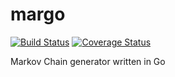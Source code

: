 # margo

[![Build Status](https://travis-ci.org/tophatsteve/margo.svg?branch=master)](https://travis-ci.org/tophatsteve/margo)
[![Coverage Status](https://coveralls.io/repos/github/tophatsteve/margo/badge.svg?branch=master)](https://coveralls.io/github/tophatsteve/margo?branch=master)

Markov Chain generator written in Go
